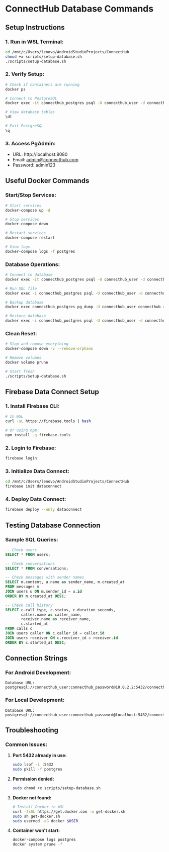 # ConnectHub Database Commands

## Setup Instructions

### 1. Run in WSL Terminal:
```bash
cd /mnt/c/Users/lenovo/AndroidStudioProjects/ConnectHub
chmod +x scripts/setup-database.sh
./scripts/setup-database.sh
```

### 2. Verify Setup:
```bash
# Check if containers are running
docker ps

# Connect to PostgreSQL
docker exec -it connecthub_postgres psql -U connecthub_user -d connecthub

# View database tables
\dt

# Exit PostgreSQL
\q
```

### 3. Access PgAdmin:
- URL: http://localhost:8080
- Email: admin@connecthub.com
- Password: admin123

## Useful Docker Commands

### Start/Stop Services:
```bash
# Start services
docker-compose up -d

# Stop services
docker-compose down

# Restart services
docker-compose restart

# View logs
docker-compose logs -f postgres
```

### Database Operations:
```bash
# Connect to database
docker exec -it connecthub_postgres psql -U connecthub_user -d connecthub

# Run SQL file
docker exec -i connecthub_postgres psql -U connecthub_user -d connecthub < database/migration.sql

# Backup database
docker exec connecthub_postgres pg_dump -U connecthub_user connecthub > backup.sql

# Restore database
docker exec -i connecthub_postgres psql -U connecthub_user -d connecthub < backup.sql
```

### Clean Reset:
```bash
# Stop and remove everything
docker-compose down -v --remove-orphans

# Remove volumes
docker volume prune

# Start fresh
./scripts/setup-database.sh
```

## Firebase Data Connect Setup

### 1. Install Firebase CLI:
```bash
# In WSL
curl -sL https://firebase.tools | bash

# Or using npm
npm install -g firebase-tools
```

### 2. Login to Firebase:
```bash
firebase login
```

### 3. Initialize Data Connect:
```bash
cd /mnt/c/Users/lenovo/AndroidStudioProjects/ConnectHub
firebase init dataconnect
```

### 4. Deploy Data Connect:
```bash
firebase deploy --only dataconnect
```

## Testing Database Connection

### Sample SQL Queries:
```sql
-- Check users
SELECT * FROM users;

-- Check conversations
SELECT * FROM conversations;

-- Check messages with sender names
SELECT m.content, u.name as sender_name, m.created_at 
FROM messages m 
JOIN users u ON m.sender_id = u.id 
ORDER BY m.created_at DESC;

-- Check call history
SELECT c.call_type, c.status, c.duration_seconds,
       caller.name as caller_name, 
       receiver.name as receiver_name,
       c.started_at
FROM calls c
JOIN users caller ON c.caller_id = caller.id
JOIN users receiver ON c.receiver_id = receiver.id
ORDER BY c.started_at DESC;
```

## Connection Strings

### For Android Development:
```
Database URL: postgresql://connecthub_user:connecthub_password@10.0.2.2:5432/connecthub
```

### For Local Development:
```
Database URL: postgresql://connecthub_user:connecthub_password@localhost:5432/connecthub
```

## Troubleshooting

### Common Issues:

1. **Port 5432 already in use:**
   ```bash
   sudo lsof -i :5432
   sudo pkill -f postgres
   ```

2. **Permission denied:**
   ```bash
   sudo chmod +x scripts/setup-database.sh
   ```

3. **Docker not found:**
   ```bash
   # Install Docker in WSL
   curl -fsSL https://get.docker.com -o get-docker.sh
   sudo sh get-docker.sh
   sudo usermod -aG docker $USER
   ```

4. **Container won't start:**
   ```bash
   docker-compose logs postgres
   docker system prune -f
   ```